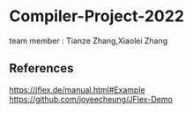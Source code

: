 # Compiler-Project-2022
team member : Tianze Zhang,Xiaolei Zhang

## References
https://jflex.de/manual.html#Example \
https://github.com/joyeecheung/JFlex-Demo
